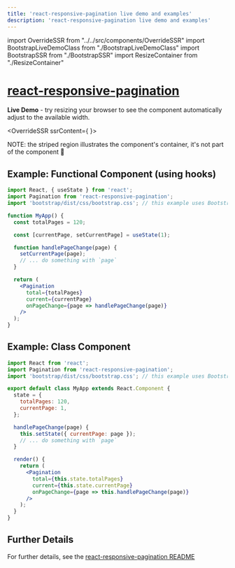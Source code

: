 ```yaml
---
title: 'react-responsive-pagination live demo and examples'
description: 'react-responsive-pagination live demo and examples'
---
```


import OverrideSSR from "../../src/components/OverrideSSR"
import BootstrapLiveDemoClass from "./BootstrapLiveDemoClass"
import BootstrapSSR from "./BootstrapSSR"
import ResizeContainer from "./ResizeContainer"

# [react-responsive-pagination](https://www.npmjs.com/package/react-responsive-pagination)

**Live Demo** - try resizing your browser to see the component automatically adjust to the available width.

<OverrideSSR ssrContent={
<ResizeContainer visibilityHidden={true}>
<BootstrapSSR />
</ResizeContainer>
}>
<ResizeContainer>
<BootstrapLiveDemoClass />
</ResizeContainer>
</OverrideSSR>

NOTE: the striped region illustrates the component's container, it's not part of the component 🙂

## Example: Functional Component (using hooks)

```jsx
import React, { useState } from 'react';
import Pagination from 'react-responsive-pagination';
import 'bootstrap/dist/css/bootstrap.css'; // this example uses Bootstrap 4.x styles

function MyApp() {
  const totalPages = 120;

  const [currentPage, setCurrentPage] = useState(1);

  function handlePageChange(page) {
    setCurrentPage(page);
    // ... do something with `page`
  }

  return (
    <Pagination
      total={totalPages}
      current={currentPage}
      onPageChange={page => handlePageChange(page)}
    />
  );
}
```

## Example: Class Component

```jsx
import React from 'react';
import Pagination from 'react-responsive-pagination';
import 'bootstrap/dist/css/bootstrap.css'; // this example uses Bootstrap 4.x styles

export default class MyApp extends React.Component {
  state = {
    totalPages: 120,
    currentPage: 1,
  };

  handlePageChange(page) {
    this.setState({ currentPage: page });
    // ... do something with `page`
  }

  render() {
    return (
      <Pagination
        total={this.state.totalPages}
        current={this.state.currentPage}
        onPageChange={page => this.handlePageChange(page)}
      />
    );
  }
}
```

## Further Details

For further details, see the [react-responsive-pagination README](https://www.npmjs.com/package/react-responsive-pagination)
